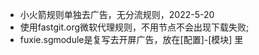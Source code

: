 - 小火箭规则单独去广告，无分流规则，2022-5-20
- 使用fastgit.org微软代理规则，不用节点不会出现下载失败;
- fuxie.sgmodule是复写去开屏广告，放在[配置]-[模块] 里
